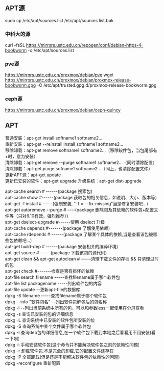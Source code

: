 ## APT源
sudo cp /etc/apt/sources.list /etc/apt/sources.list.bak
### 中科大的源
curl -fsSL https://mirrors.ustc.edu.cn/repogen/conf/debian-https-4-bookworm -o /etc/apt/sources.list
### pve源
https://mirrors.ustc.edu.cn/proxmox/debian/pve
wget https://mirrors.ustc.edu.cn/proxmox/debian/proxmox-release-bookworm.gpg -O /etc/apt/trusted.gpg.d/proxmox-release-bookworm.gpg
### ceph源
https://mirrors.ustc.edu.cn/proxmox/debian/ceph-quincy

## APT
普通安装：apt-get install softname1 softname2...  
重新安装：apt-get --reinstall install softname1 softname2...  
移除卸载：apt-get remove softname1 softname2...（移除软件包，当包尾部有+时，意为安装）  
清除卸载：apt-get remove --purge softname1 softname2...（同时清除配置）  
清除卸载：apt-get purge sofname1 softname2...（同上，也清除配置文件）  
更新APT源：apt-get update  
更新已安装的软件：apt-get upgrade
升级系统：apt-get dist-upgrade 

apt-cache search # ------(package 搜索包)  
apt-cache show #------(package 获取包的相关信息，如说明、大小、版本等)  
apt-get -f install # -----(强制安装, "-f = --fix-missing"当是修复安装吧...)  
apt-get autoremove --purge # ----(package 删除包及其依赖的软件包+配置文件等（只对6.10有效，强烈推荐）)    
apt-get dselect-upgrade #------使用 dselect 升级  
apt-cache depends #-------(package 了解使用依赖)  
apt-cache rdepends # ------(package 了解某个具体的依赖,当是查看该包被哪些包依赖吧...)  
apt-get build-dep # ------(package 安装相关的编译环境)   
apt-get source #------(package 下载该包的源代码)  
apt-get clean && apt-get autoclean # -----清理下载文件的存档 && 只清理过时的包   
apt-get check #-------检查是否有损坏的依赖  
apt-file search filename -----查找filename属于哪个软件包  
apt-file list packagename -----列出软件包的内容   
apt-file update --更新apt-file的数据库  
dpkg -S filename -----查找filename属于哪个软件包  
dpkg --info "软件包名" --列出软件包解包后的包名称  
dpkg -l --列出当前系统中所有的包，可以和参数less一起使用在分屏查看   
dpkg -s 查询已安装的包的详细信息  
dpkg -L 查询系统中已安装的软件包所安装的位  
dpkg -S 查询系统中某个文件属于哪个软件包  
dpkg -I 查询deb包的详细信息,在一个软件包下载到本地之后看看用不用安装(看一下呗)  
dpkg -i 手动安装软件包(这个命令并不能解决软件包之前的依赖性问题)  
dpkg -r 卸载软件包.不是完全的卸载,它的配置文件还存在  
dpkg -P 全部卸载(但是还是不能解决软件包的依赖性的问题)  
dpkg -reconfigure 重新配置  